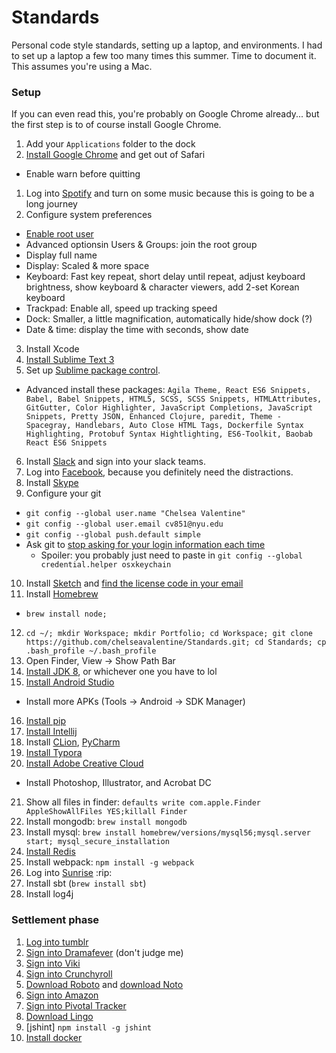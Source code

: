 # Standards
Personal code style standards, setting up a laptop, and environments. I had to set up a laptop a few too many times this summer. Time to document it. This assumes you're using a Mac.

### Setup

If you can even read this, you're probably on Google Chrome already... but the first step is to of course install Google Chrome.

1. Add your `Applications` folder to the dock
1. [Install Google Chrome](https://www.google.com/chrome/) and get out of Safari
  * Enable warn before quitting
1. Log into [Spotify](https://play.spotify.com/) and turn on some music because this is going to be a long journey
2. Configure system preferences
  * [Enable root user](https://support.apple.com/en-us/HT204012)
  * Advanced optionsin Users & Groups: join the root group
  * Display full name
  * Display: Scaled & more space
  * Keyboard: Fast key repeat, short delay until repeat, adjust keyboard brightness, show keyboard & character viewers, add 2-set Korean keyboard
  * Trackpad: Enable all, speed up tracking speed
  * Dock: Smaller, a little magnification, automatically hide/show dock (?)
  * Date & time: display the time with seconds, show date
3. Install Xcode
4. [Install Sublime Text 3](https://www.sublimetext.com/3)
5. Set up [Sublime package control](https://packagecontrol.io/installation).
  * Advanced install these packages: `Agila Theme, React ES6 Snippets, Babel, Babel Snippets, HTML5, SCSS, SCSS Snippets, HTMLAttributes, GitGutter, Color Highlighter, JavaScript Completions, JavaScript Snippets, Pretty JSON, Enhanced Clojure, paredit, Theme - Spacegray, Handlebars, Auto Close HTML Tags, Dockerfile Syntax Highlighting, Protobuf Syntax Hightlighting, ES6-Toolkit, Baobab React ES6 Snippets`
6. Install [Slack](https://slack.com/downloads) and sign into your slack teams.
7. Log into [Facebook](https://www.facebook.com/), because you definitely need the distractions.
8. Install [Skype](https://www.skype.com/en/)
9. Configure your git
  * `git config --global user.name "Chelsea Valentine"`
  * `git config --global user.email cv851@nyu.edu`
  * `git config --global push.default simple`
  * Ask git to [stop asking for your login information each time](https://help.github.com/articles/caching-your-github-password-in-git/)
    - Spoiler: you probably just need to paste in `git config --global credential.helper osxkeychain`
10. Install [Sketch](https://www.sketchapp.com/) and [find the license code in your email](https://inbox.google.com/search/sketch%20license%20thank%20you%20for%20buying%20sketch)
11. Install [Homebrew](http://brew.sh/)
  * `brew install node;`
12. `cd ~/; mkdir Workspace; mkdir Portfolio; cd Workspace; git clone https://github.com/chelseavalentine/Standards.git; cd Standards; cp .bash_profile ~/.bash_profile`
13. Open Finder, View -> Show Path Bar
14. [Install JDK 8](http://www.oracle.com/technetwork/java/javase/downloads/jdk8-downloads-2133151.html), or whichever one you have to lol
15. [Install Android Studio](https://developer.android.com/studio/index.html)
  * Install more APKs (Tools -> Android -> SDK Manager)
16. [Install pip](https://pip.pypa.io/en/stable/installing/)
17. [Install Intellij](https://www.jetbrains.com/idea/download/)
18. Install [CLion](https://www.jetbrains.com/clion/), [PyCharm](https://www.jetbrains.com/pycharm/)
19. [Install Typora](https://www.macupdate.com/app/mac/52992/typora)
20. [Install Adobe Creative Cloud](https://creative.adobe.com/products/download/creative-cloud)
  * Install Photoshop, Illustrator, and Acrobat DC
21. Show all files in finder: `defaults write com.apple.Finder AppleShowAllFiles YES;killall Finder`
22. Install mongodb: `brew install mongodb`
23. Install mysql: `brew install homebrew/versions/mysql56;mysql.server start; mysql_secure_installation`
24. [Install Redis](http://redis.io/download)
25. Install webpack: `npm install -g webpack`
26. Log into [Sunrise](https://calendar.sunrise.am/) :rip:
27. Install sbt (`brew install sbt`)
28. Install log4j

### Settlement phase

1. [Log into tumblr](https://www.tumblr.com/login)
2. [Sign into Dramafever](https://www.dramafever.com/) (don't judge me)
3. [Sign into Viki](https://www.viki.com/)
4. [Sign into Crunchyroll](http://www.crunchyroll.com/)
5. [Download Roboto](https://www.fontsquirrel.com/fonts/roboto) and [download Noto](https://www.fontsquirrel.com/fonts/noto-sans)
6. [Sign into Amazon](https://amazon.com)
7. [Sign into Pivotal Tracker](https://www.pivotaltracker.com/signin)
8. [Download Lingo](https://www.lingoapp.com/)
9. [jshint] `npm install -g jshint`
10. [Install docker](www.docker.com)
